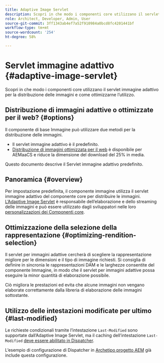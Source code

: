 ```yaml
---
title: Adaptive Image Servlet
description: Scopri in che modo i componenti core utilizzano il servlet immagine adattivo per la distribuzione delle immagini e come ottimizzarne l’utilizzo.
role: Architect, Developer, Admin, User
source-git-commit: 3ff1343ab4ef7a52f910984a0bcd8fc4201441bf
workflow-type: tm+mt
source-wordcount: '254'
ht-degree: 58%

---
```



# Servlet immagine adattivo {#adaptive-image-servlet}

Scopri in che modo i componenti core utilizzano il servlet immagine adattivo per la distribuzione delle immagini e come ottimizzarne l’utilizzo.

## Distribuzione di immagini adattive o ottimizzate per il web? {#options}

Il componente di base Immagine può utilizzare due metodi per la distribuzione delle immagini.

* Il servlet immagine adattivo è il predefinito.
* [Distribuzione di immagini ottimizzata per il web](/help/developing/web-optimized-image-delivery.md) è disponibile per AEMaaCS e riduce la dimensione del download del 25% in media.

Questo documento descrive il Servlet immagine adattivo predefinito.

## Panoramica {#overview}

Per impostazione predefinita, il componente immagine utilizza il servlet immagine adattivo del componente core per distribuire le immagini. [L’Adaptive Image Servlet](https://github.com/adobe/aem-core-wcm-components/wiki/The-Adaptive-Image-Servlet) è responsabile dell’elaborazione e dello streaming delle immagini e può essere utilizzato dagli sviluppatori nelle loro [personalizzazioni dei Componenti core](/help/developing/customizing.md).

## Ottimizzazione della selezione della rappresentazione {#optimizing-rendition-selection}

Il servlet per immagini adattive cercherà di scegliere la rappresentazione migliore per le dimensioni e il tipo di immagine richiesti. Si consiglia di definire in sincronia le rappresentazioni DAM e le larghezze consentite del componente Immagine, in modo che il servlet per immagini adattive possa eseguire la minor quantità di elaborazione possibile.

Ciò migliora le prestazioni ed evita che alcune immagini non vengano elaborate correttamente dalla libreria di elaborazione delle immagini sottostante.

## Utilizzo delle intestazioni modificate per ultimo {#last-modified}

Le richieste condizionali tramite l’intestazione `Last-Modified` sono supportate dall’Adaptive Image Servlet, ma il caching dell’intestazione `Last-Modified` [deve essere abilitato in Dispatcher](https://experienceleague.adobe.com/docs/experience-manager-dispatcher/using/configuring/dispatcher-configuration.html?lang=it#caching-http-response-headers).

L’esempio di configurazione di Dispatcher in [Archetipo progetto AEM](/help/developing/archetype/overview.md) già include questa configurazione.
